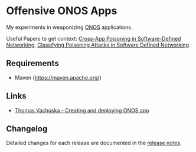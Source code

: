 # Offensive ONOS Apps

My experiments in weaponizing [ONOS](https://github.com/opennetworkinglab/onos) applications.  

Useful Papers to get context: [Cross-App Poisoning in Software-Defined Networking](https://dl.acm.org/doi/10.1145/3243734.3243759), [Classifying Poisoning Attacks in Software Defined Networking](https://ieeexplore.ieee.org/abstract/document/8920310).

Requirements
-----

- Maven (https://maven.apache.org/)

Links
-----
- [Thomas Vachuska - Creating and deploying ONOS app](https://www.youtube.com/watch?v=mzQubYhJhro&ab_channel=ThomasVachuska)

Changelog
-----
Detailed changes for each release are documented in the [release notes](https://github.com/edoardottt/offensive-onos-apps/releases).
